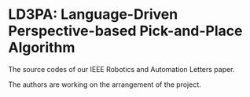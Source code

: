 # LD3PA: Language-Driven Perspective-based Pick-and-Place Algorithm
The source codes of our IEEE Robotics and Automation Letters paper.

The authors are working on the arrangement of the project.
